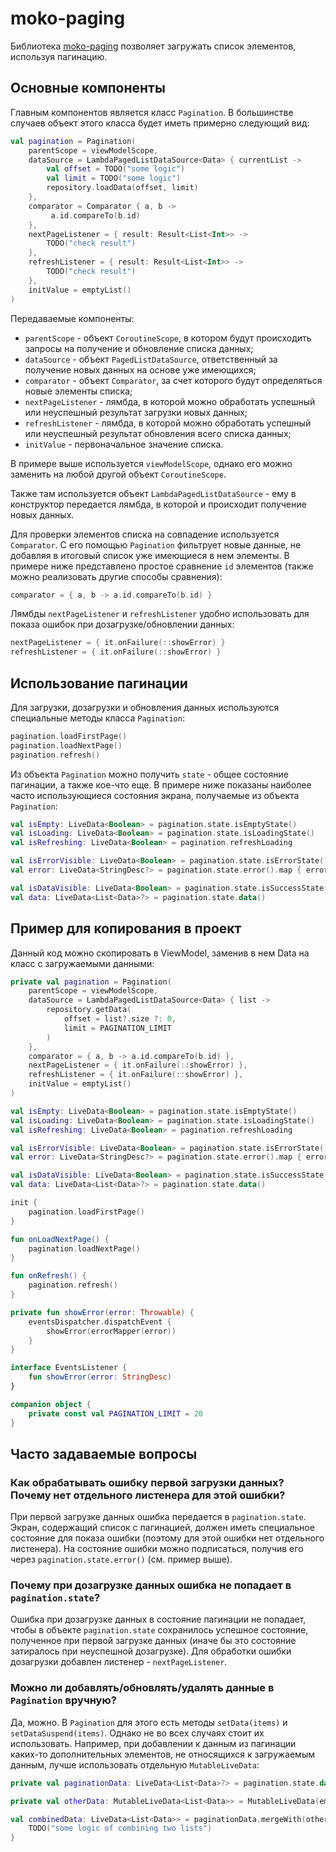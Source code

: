 # moko-paging

Библиотека [moko-paging](https://github.com/icerockdev/moko-paging) позволяет загружать
список элементов, используя пагинацию.

## Основные компоненты

Главным компонентов является класс `Pagination`.
В большинстве случаев объект этого класса будет иметь примерно следующий вид:

```kotlin
val pagination = Pagination(
    parentScope = viewModelScope,
    dataSource = LambdaPagedListDataSource<Data> { currentList ->
        val offset = TODO("some logic")
        val limit = TODO("some logic")
        repository.loadData(offset, limit)
    },
    comparator = Comparator { a, b ->
         a.id.compareTo(b.id)
    },
    nextPageListener = { result: Result<List<Int>> ->
        TODO("check result")
    },
    refreshListener = { result: Result<List<Int>> ->
        TODO("check result")
    },
    initValue = emptyList()
)
```

Передаваемые компоненты:

- `parentScope` - объект `CoroutineScope`, в котором будут происходить запросы на получение и обновление списка данных;
- `dataSource` - объект `PagedListDataSource`, ответственный за получение новых данных на основе уже имеющихся;
- `comparator` - объект `Comparator`, за счет которого будут определяться новые элементы списка;
- `nextPageListener` - лямбда, в которой можно обработать успешный или неуспешный результат загрузки новых данных;
- `refreshListener` - лямбда, в которой можно обработать успешный или неуспешный результат обновления всего списка данных;
- `initValue` - первоначальное значение списка.

В примере выше используется `viewModelScope`, однако его можно заменить на любой другой объект `CoroutineScope`.

Также там используется объект `LambdaPagedListDataSource` - ему в конструктор передается лямбда,
в которой и происходит получение новых данных.

Для проверки элементов списка на совпадение используется `Comparator`.
С его помощью `Pagination` фильтрует новые данные, не добавляя в итоговый список уже имеющиеся в нем элементы.
В примере ниже представлено простое сравнение `id` элементов (также можно реализовать другие способы сравнения):

```kotlin
comparator = { a, b -> a.id.compareTo(b.id) }
```

Лямбды `nextPageListener` и `refreshListener` удобно использовать для показа ошибок при дозагрузке/обновлении данных:

```kotlin
nextPageListener = { it.onFailure(::showError) }
refreshListener = { it.onFailure(::showError) }
```

## Использование пагинации

Для загрузки, дозагрузки и обновления данных используются специальные методы класса `Pagination`:

```kotlin
pagination.loadFirstPage()
pagination.loadNextPage()
pagination.refresh()
```

Из объекта `Pagination` можно получить `state` - общее состояние пагинации, а также кое-что еще.
В примере ниже показаны наиболее часто использующиеся состояния экрана, получаемые из объекта `Pagination`:

```kotlin
val isEmpty: LiveData<Boolean> = pagination.state.isEmptyState()
val isLoading: LiveData<Boolean> = pagination.state.isLoadingState()
val isRefreshing: LiveData<Boolean> = pagination.refreshLoading

val isErrorVisible: LiveData<Boolean> = pagination.state.isErrorState()
val error: LiveData<StringDesc?> = pagination.state.error().map { errorMapper(it) }

val isDataVisible: LiveData<Boolean> = pagination.state.isSuccessState()
val data: LiveData<List<Data>?> = pagination.state.data()
```

## Пример для копирования в проект

Данный код можно скопировать в ViewModel, заменив в нем Data на класс с загружаемыми данными:

```kotlin
private val pagination = Pagination(
    parentScope = viewModelScope,
    dataSource = LambdaPagedListDataSource<Data> { list ->
        repository.getData(
            offset = list?.size ?: 0,
            limit = PAGINATION_LIMIT
        )
    },
    comparator = { a, b -> a.id.compareTo(b.id) },
    nextPageListener = { it.onFailure(::showError) },
    refreshListener = { it.onFailure(::showError) },
    initValue = emptyList()
)

val isEmpty: LiveData<Boolean> = pagination.state.isEmptyState()
val isLoading: LiveData<Boolean> = pagination.state.isLoadingState()
val isRefreshing: LiveData<Boolean> = pagination.refreshLoading

val isErrorVisible: LiveData<Boolean> = pagination.state.isErrorState()
val error: LiveData<StringDesc?> = pagination.state.error().map { errorMapper(it) }

val isDataVisible: LiveData<Boolean> = pagination.state.isSuccessState()
val data: LiveData<List<Data>?> = pagination.state.data()

init {
    pagination.loadFirstPage()
}

fun onLoadNextPage() {
    pagination.loadNextPage()
}

fun onRefresh() {
    pagination.refresh()
}

private fun showError(error: Throwable) {
    eventsDispatcher.dispatchEvent {
        showError(errorMapper(error))
    }
}

interface EventsListener {
    fun showError(error: StringDesc)
}

companion object {
    private const val PAGINATION_LIMIT = 20
}
```

## Часто задаваемые вопросы

### Как обрабатывать ошибку первой загрузки данных? Почему нет отдельного листенера для этой ошибки?

При первой загрузке данных ошибка передается в `pagination.state`.
Экран, содержащий список с пагинацией, должен иметь специальное состояние для показа ошибки
(поэтому для этой ошибки нет отдельного листенера).
На состояние ошибки можно подписаться, получив его через `pagination.state.error()` (см. пример выше).

### Почему при дозагрузке данных ошибка не попадает в `pagination.state`?

Ошибка при дозагрузке данных в состояние пагинации не попадает, чтобы в объекте
`pagination.state` сохранилось успешное состояние, полученное при первой загрузке данных
(иначе бы это состояние затиралось при неуспешной дозагрузке).
Для обработки ошибки дозагрузки добавлен листенер - `nextPageListener`.

### Можно ли добавлять/обновлять/удалять данные в `Pagination` вручную?

Да, можно. В `Pagination` для этого есть методы `setData(items)` и `setDataSuspend(items)`.
Однако не во всех случаях стоит их использовать.
Например, при добавлении к данным из пагинации каких-то дополнительных элементов,
не относящихся к загружаемым данным, лучше использовать отдельную `MutableLiveData`:

```kotlin
private val paginationData: LiveData<List<Data>?> = pagination.state.data()

private val otherData: MutableLiveData<List<Data>> = MutableLiveData(emptyList())

val combinedData: LiveData<List<Data>> = paginationData.mergeWith(otherData) { one, other ->
    TODO("some logic of combining two lists")
}
```
